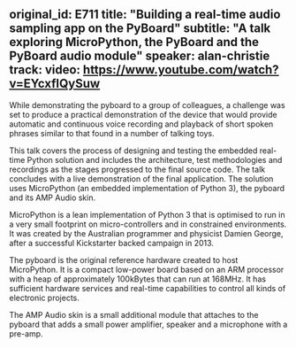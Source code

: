 original_id: E711
title: "Building a real-time audio sampling app on the PyBoard"
subtitle: "A talk exploring MicroPython, the PyBoard and the PyBoard audio module"
speaker: alan-christie
track: 
video: https://www.youtube.com/watch?v=EYcxfIQySuw
---
While demonstrating the pyboard to a group of colleagues, a challenge was set to produce a practical demonstration of the device that would provide automatic and continuous voice recording and playback of short spoken phrases similar to that found in a number of talking toys.

This talk covers the process of designing and testing the embedded real-time Python solution and includes the architecture, test methodologies and recordings as the stages progressed to the final source code. The talk concludes with a live demonstration of the final application. The solution uses MicroPython (an embedded implementation of Python 3), the pyboard and its AMP Audio skin.

MicroPython is a lean implementation of Python 3 that is optimised to run in a very small footprint on micro-controllers and in constrained environments. It was created by the Australian programmer and physicist Damien George, after a successful Kickstarter backed campaign in 2013.

The pyboard is the original reference hardware created to host MicroPython. It is a compact low-power board based on an ARM processor with a heap of approximately 100kBytes that can run at 168MHz. It has sufficient hardware services and real-time capabilities to control all kinds of electronic projects.

The AMP Audio skin is a small additional module that attaches to the pyboard that adds a small power amplifier, speaker and a microphone with a pre-amp.